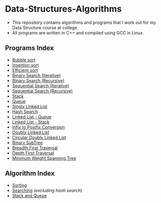 # Data-Structures-Algorithms

- This repository contains algorithms and programs that I work out for my Data Structure course at college.
- All programs are written in C++ and compiled using GCC in Linux.

## Programs Index

- [Bubble sort](Bubble_sort,Insertion_sort/bubblesort.cpp)
- [Insertion sort](Bubble_sort,Insertion_sort/bubblesort.cpp)
- [Efficient sort](Bubble_sort,Insertion_sort/bubblesort.cpp)
- [Binary Search (Iterative)](Binary_Search,Sequential_Search/Searching.cpp)
- [Binary Search (Recursive)](Binary_Search,Sequential_Search/SearchingRecursive.cpp)
- [Sequential Search (Iterative)](Binary_Search,Sequential_Search/Searching.cpp)
- [Sequential Search (Recursive)](Binary_Search,Sequential_Search/SearchingRecursive.cpp)
- [Stack](Stack&Queue/Stack.cpp)
- [Queue](Stack&Queue/Queue.cpp)
- [Singly Linked List](Singly_Linked_List/SLL.cpp)
- [Hash Search](HashSearch/HashSearch.cpp)
- [Linked List - Queue](Stack&Queue_Linked_List/QueueSLL.cpp)
- [Linked List - Stack](Stack&Queue_Linked_List/SnQSLL.cpp)
- [Infix to Postfix Conversion](Infix_to_Postfix/InfixToPostfix.cpp)
- [Doubly Linked List](Doubly_Linked_List/dll.cpp)
- [Circular Doubly Linked List](Circular_Doubly_Linked_List/cdll.cpp)
- [Binary SubTree](Binary_Subtree/BST.cpp)
- [Breadth First Traversal](Breadth_First_Traversal/BFT.cpp)
- [Depth First Traversal](Depth_First_Traversal/DFT.cpp)
- [Minimum Weight Spanning Tree](Minimum_weight_spanning_tree/MWST.cpp)

## Algorithm Index

- [Sorting](Bubble_sort,Insertion_sort/Algorithm.md)
- [Searching](Binary_Search,Sequential_Search/Algorithm.md) (*excluding hash search*)
- [Stack and Queue](Stack&Queue/Algorithm.md)
